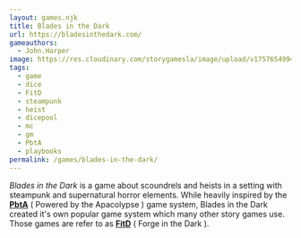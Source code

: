 ```yaml
---
layout: games.njk
title: Blades in the Dark
url: https://bladesinthedark.com/
gameauthors:
  - John.Harper
image: https://res.cloudinary.com/storygamesla/image/upload/v1757654994/BWh368_qw5icb.webp
tags:
  - game
  - dice
  - FitD
  - steampunk
  - heist
  - dicepool
  - mc
  - gm
  - PbtA
  - playbooks
permalink: /games/blades-in-the-dark/
---
```

_Blades in the Dark_ is a game about scoundrels and heists in a setting with steampunk and supernatural horror elements. While heavily inspired by the **[PbtA](/games/tags/PbtA/)** ( Powered by the Apacolypse ) game system, Blades in the Dark created it's own popular game system which many other story games use. Those games are refer to as **[FitD](/games/tags/FitD/)** ( Forge in the Dark ). 
